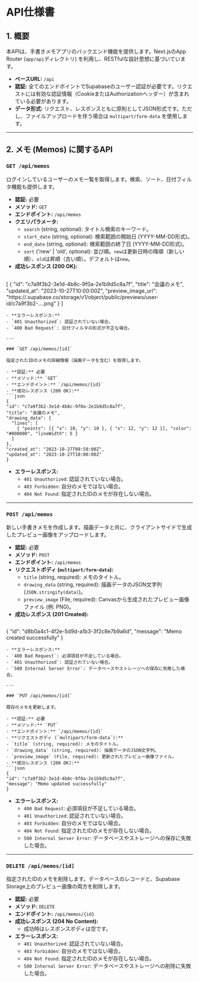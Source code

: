 # API仕様書

## 1. 概要

本APIは、手書きメモアプリのバックエンド機能を提供します。Next.jsのApp Router (`app/api`ディレクトリ) を利用し、RESTfulな設計思想に基づいています。

- **ベースURL:** `/api`
- **認証:** 全てのエンドポイントでSupabaseのユーザー認証が必要です。リクエストには有効な認証情報（CookieまたはAuthorizationヘッダー）が含まれている必要があります。
- **データ形式:** リクエスト、レスポンスともに原則としてJSON形式です。ただし、ファイルアップロードを伴う場合は `multipart/form-data` を使用します。

---

## 2. メモ (Memos) に関するAPI

### `GET /api/memos`

ログインしているユーザーのメモ一覧を取得します。検索、ソート、日付フィルタ機能も提供します。

- **認証:** 必要
- **メソッド:** `GET`
- **エンドポイント:** `/api/memos`
- **クエリパラメータ:**
  - `search` (string, optional): タイトル検索のキーワード。
  - `start_date` (string, optional): 検索範囲の開始日 (YYYY-MM-DD形式)。
  - `end_date` (string, optional): 検索範囲の終了日 (YYYY-MM-DD形式)。
  - `sort` ('new' | 'old', optional): 並び順。`new`は更新日時の降順（新しい順）、`old`は昇順（古い順）。デフォルトは`new`。
- **成功レスポンス (200 OK):**
  ```json
[
  {
    "id": "c7a9f3b2-3e1d-4b8c-9f0a-2e1b9d5c8a7f",
    "title": "会議のメモ",
    "updated_at": "2023-10-27T10:00:00Z",
    "preview_image_url": "https://<project-ref>.supabase.co/storage/v1/object/public/previews/user-id/c7a9f3b2-....png"
  }
]
  ```
- **エラーレスポンス:**
  - `401 Unauthorized`: 認証されていない場合。
  - `400 Bad Request`: 日付フィルタの形式が不正な場合。

---

### `GET /api/memos/[id]`

指定されたIDのメモの詳細情報（描画データを含む）を取得します。

- **認証:** 必要
- **メソッド:** `GET`
- **エンドポイント:** `/api/memos/{id}`
- **成功レスポンス (200 OK):**
  ```json
{
  "id": "c7a9f3b2-3e1d-4b8c-9f0a-2e1b9d5c8a7f",
  "title": "会議のメモ",
  "drawing_data": {
    "lines": [
      { "points": [{ "x": 10, "y": 10 }, { "x": 12, "y": 12 }], "color": "#000000", "lineWidth": 5 }
    ]
  },
  "created_at": "2023-10-27T09:50:00Z",
  "updated_at": "2023-10-27T10:00:00Z"
}
  ```
- **エラーレスポンス:**
  - `401 Unauthorized`: 認証されていない場合。
  - `403 Forbidden`: 自分のメモではない場合。
  - `404 Not Found`: 指定されたIDのメモが存在しない場合。

---

### `POST /api/memos`

新しい手書きメモを作成します。描画データと共に、クライアントサイドで生成したプレビュー画像をアップロードします。

- **認証:** 必要
- **メソッド:** `POST`
- **エンドポイント:** `/api/memos`
- **リクエストボディ (`multipart/form-data`):**
  - `title` (string, required): メモのタイトル。
  - `drawing_data` (string, required): 描画データのJSON文字列 (`JSON.stringify(data)`)。
  - `preview_image` (File, required): Canvasから生成されたプレビュー画像ファイル (例: PNG)。
- **成功レスポンス (201 Created):**
  ```json
{
  "id": "d8b0a4c1-4f2e-5d9d-a1b3-3f2c8e7b9a6d",
  "message": "Memo created successfully"
}
  ```
- **エラーレスポンス:**
  - `400 Bad Request`: 必須項目が不足している場合。
  - `401 Unauthorized`: 認証されていない場合。
  - `500 Internal Server Error`: データベースやストレージへの保存に失敗した場合。

---

### `PUT /api/memos/[id]`

既存のメモを更新します。

- **認証:** 必要
- **メソッド:** `PUT`
- **エンドポイント:** `/api/memos/{id}`
- **リクエストボディ (`multipart/form-data`):**
  - `title` (string, required): メモのタイトル。
  - `drawing_data` (string, required): 描画データのJSON文字列。
  - `preview_image` (File, required): 更新されたプレビュー画像ファイル。
- **成功レスポンス (200 OK):**
  ```json
{
  "id": "c7a9f3b2-3e1d-4b8c-9f0a-2e1b9d5c8a7f",
  "message": "Memo updated successfully"
}
  ```
- **エラーレスポンス:**
  - `400 Bad Request`: 必須項目が不足している場合。
  - `401 Unauthorized`: 認証されていない場合。
  - `403 Forbidden`: 自分のメモではない場合。
  - `404 Not Found`: 指定されたIDのメモが存在しない場合。
  - `500 Internal Server Error`: データベースやストレージへの保存に失敗した場合。

---

### `DELETE /api/memos/[id]`

指定されたIDのメモを削除します。データベースのレコードと、Supabase Storage上のプレビュー画像の両方を削除します。

- **認証:** 必要
- **メソッド:** `DELETE`
- **エンドポイント:** `/api/memos/{id}`
- **成功レスポンス (204 No Content):**
  - 成功時はレスポンスボディは空です。
- **エラーレスポンス:**
  - `401 Unauthorized`: 認証されていない場合。
  - `403 Forbidden`: 自分のメモではない場合。
  - `404 Not Found`: 指定されたIDのメモが存在しない場合。
  - `500 Internal Server Error`: データベースやストレージへの削除に失敗した場合。

